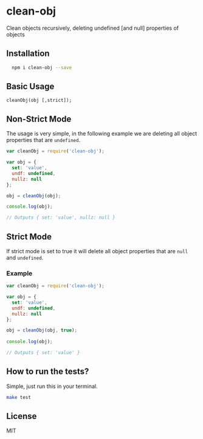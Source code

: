 clean-obj
=========

Clean objects recursively, deleting undefined [and null] properties of objects


## Installation

```bash
  npm i clean-obj --save
```

## Basic Usage

`cleanObj(obj [,strict]);`

## Non-Strict Mode

The usage is very simple, in the following example we are deleting all object properties that are `undefined`.

```javascript
var cleanObj = require('clean-obj');

var obj = {
  set: 'value',
  undf: undefined,
  nullz: null
};

obj = cleanObj(obj);

console.log(obj);

// Outputs { set: 'value', nullz: null }
```

## Strict Mode

If strict mode is set to true it will delete all object properties that are `null` and `undefined`.

### Example

```javascript
var cleanObj = require('clean-obj');

var obj = {
  set: 'value',
  undf: undefined,
  nullz: null
};

obj = cleanObj(obj, true);
	
console.log(obj);

// Outputs { set: 'value' }
```

## How to run the tests?

Simple, just run this in your terminal.

```bash
make test
```

## License

MIT
